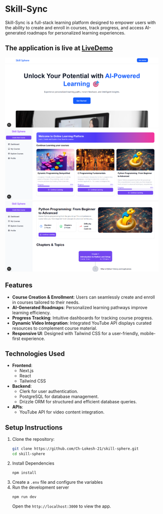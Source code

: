 # Skill-Sync  

Skill-Sync is a full-stack learning platform designed to empower users with the ability to create and enroll in courses, track progress, and access AI-generated roadmaps for personalized learning experiences.  

## The application is live at [LiveDemo](https://skill-sync-three.vercel.app/)

![image1](https://github.com/Ch-Lokesh-21/skill-sphere/blob/474a68fbf577dc13f27f049eed5375a494060d47/image.png)
![image2](https://github.com/Ch-Lokesh-21/skill-sphere/blob/474a68fbf577dc13f27f049eed5375a494060d47/image1.png)
![image3](https://github.com/Ch-Lokesh-21/skill-sphere/blob/474a68fbf577dc13f27f049eed5375a494060d47/image2.png)

## Features  

- **Course Creation & Enrollment**: Users can seamlessly create and enroll in courses tailored to their needs.  
- **AI-Generated Roadmaps**: Personalized learning pathways improve learning efficiency.  
- **Progress Tracking**: Intuitive dashboards for tracking course progress.  
- **Dynamic Video Integration**: Integrated YouTube API displays curated resources to complement course material.  
- **Responsive UI**: Designed with Tailwind CSS for a user-friendly, mobile-first experience.  

## Technologies Used  

- **Frontend**:  
  - Next.js  
  - React
  - Tailwind CSS
- **Backend**:  
  - Clerk for user authentication.  
  - PostgreSQL for database management.  
  - Drizzle ORM for structured and efficient database queries.  
- **APIs**:  
  - YouTube API for video content integration.  

## Setup Instructions  

1. Clone the repository:  
   ```bash
   git clone https://github.com/Ch-Lokesh-21/skill-sphere.git
   cd skill-sphere
   ```
2. Install Dependencies
   ```bash
   npm install
   ```
3. Create a `.env` file and configure the variables
4. Run the development server
    ```bash
    npm run dev
    ```
    Open the `http://localhost:3000` to view the app.
